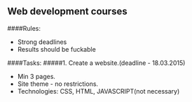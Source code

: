## Web development courses
####Rules:
- Strong deadlines
- Results should be fuckable

####Tasks:
#####1. Create a website.(deadline - 18.03.2015)
- Min 3 pages. 
- Site theme - no restrictions.
- Technologies: CSS, HTML, JAVASCRIPT(not necessary)
